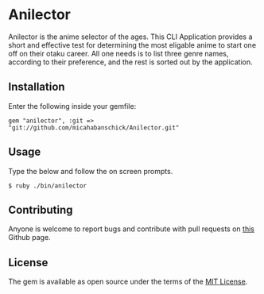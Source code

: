 # Anilector

Anilector is the anime selector of the ages. This CLI Application provides a short and effective test for determining the most eligable anime to start one off on their otaku career. All one needs is to list three genre names, according to their preference, and the rest is sorted out by the application.


## Installation
Enter the following inside your gemfile:
```
gem "anilector", :git => "git://github.com/micahabanschick/Anilector.git"
```

## Usage 
Type the below and follow the on screen prompts.
```
$ ruby ./bin/anilector
```


## Contributing

Anyone is welcome to report bugs and contribute with pull requests on [this](https://github.com/micahabanschick/Anilector.) Github page. 


## License 

The gem is available as open source under the terms of the [MIT License](https://opensource.org/licenses/MIT).
